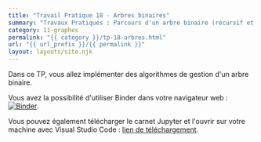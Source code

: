 ```yaml
---
title: "Travail Pratique 18 - Arbres binaires"
summary: "Travaux Pratiques : Parcours d'un arbre binaire (récursif et itératif avec queue) pour application d'une fonction à chaque noeud et implémentation de tests unitaires."
category: 11-graphes
permalink: "{{ category }}/tp-18-arbres.html"
url: "{{ url_prefix }}/{{ permalink }}"
layout: layouts/site.njk
---
```


Dans ce TP, vous allez implémenter des algorithmes de gestion d'un arbre binaire.

Vous avez la possibilité d'utiliser Binder dans votre navigateur web : <a href="https://mybinder.org/v2/gh/loic-yvonnet/algo-appliquee/main?filepath=cours%2F11-graphes%2Fwork-assignment-22.ipynb"><img class="inline" src="https://mybinder.org/badge_logo.svg" alt="Binder"></a>.

Vous pouvez également télécharger le carnet Jupyter et l'ouvrir sur votre machine avec Visual Studio Code : <a href="./work-assignment-22.ipynb" download="tp-18.ipynb">lien de téléchargement</a>.
